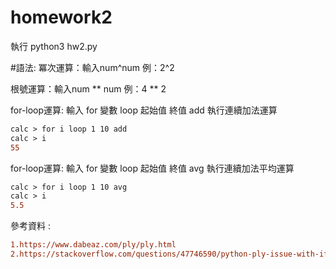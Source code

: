 # homework2

執行 python3 hw2.py


#語法:
冪次運算：輸入num^num  例：2^2

根號運算：輸入num ** num 例：4 ** 2

for-loop運算: 輸入 for 變數 loop 起始值 終值 add 執行連續加法運算
```diff
calc > for i loop 1 10 add
calc > i
55
``` 
for-loop運算: 輸入 for 變數 loop 起始值 終值 avg 執行連續加法平均運算
```diff
calc > for i loop 1 10 avg
calc > i
5.5
```


參考資料 : 
```diff
1.https://www.dabeaz.com/ply/ply.html
2.https://stackoverflow.com/questions/47746590/python-ply-issue-with-if-else-and-while-statements
```
